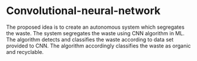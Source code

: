 # Convolutional-neural-network
The proposed idea is to create an autonomous system which segregates the waste. The system segregates the waste using CNN algorithm in ML. The algorithm detects and classifies the waste according to data set provided to CNN. The algorithm accordingly classifies the waste as organic and recyclable.
